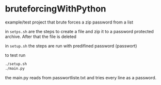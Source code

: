 # bruteforcingWithPython
example/test project that brute forces a zip password from a list

in `setps.sh` are the steps to create a file and zip it to a password protected archive. After that the file is deleted

in `setup.sh` the steps are run with predifined password (passwort)

to test run 

```bash
./setup.sh
./main.py
```

the main.py reads from passwortliste.txt and tries every line as a password.
